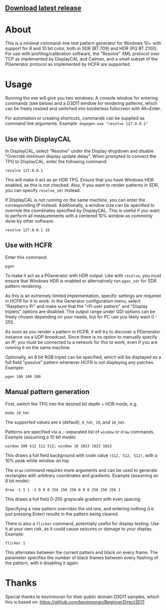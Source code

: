 ## [Download latest release](https://github.com/ledoge/dogegen/releases/latest/download/release.zip)

# About

This is a minimal command-line test pattern generator for Windows 10+ with support for 8 and 10 bit color, both in SDR (BT.709) and HDR (PQ BT.2100). For use with profiling/calibration software, the "Resolve" XML protocol over TCP as implemented by DisplayCAL and Calman, and a small subset of the PGenerator protocol as implemented by HCFR are supported.

# Usage

Running the exe will give you two windows: A console window for entering commands (see below) and a D3D11 window for rendering patterns, which can be freely resized and switched into borderless fullscreen with Alt+Enter.

For automation or creating shortcuts, commands can be supplied as command line arguments. Example: `dogegen.exe "resolve 127.0.0.1"`

## Use with DisplayCAL

In DisplayCAL, select "Resolve" under the Display dropdown and disable "Override minimum display update delay". When prompted to connect the TPG to DisplayCAL, enter the following command:

```
resolve 127.0.0.1
```

This will make it act as an HDR TPG. Ensure that you have Windows HDR enabled, as this is not checked. Also, if you want to render patterns in SDR, you can specify `resolve_sdr` instead.

If DisplayCAL is not running on the same machine, you can enter the corresponding IP instead. Additionally, a window size can be specified to override the coordinates specified by DisplayCAL. This is useful if you want to perform all measurements with a centered 10% window as commonly done by other software:

```
resolve 127.0.0.1 10
```

## Use with HCFR

Enter this command:

```
pgen
```

To make it act as a PGenerator with HDR output. Like with `resolve`, you must ensure that Windows HDR is enabled or alternatively run `pgen_sdr` for SDR pattern rendering.

As this is an extremely limited implementation, specific settings are required in HCFR for it to work: In the Generator configuration menu, select "Raspberry Pi" and make sure that the "rPi user pattern" and "Display triplets" options are disabled. The output range under GDI options can be freely chosen depending on your needs, but for PC use you likely want 0 - 255.

As soon as you render a pattern in HCFR, it will try to discover a PGenerator instance via a UDP broadcast. Since there is no option to manually specify an IP, you must be connected to a network for this to work, even if you are running it on the same machine.

Optionally, an 8 bit RGB triplet can be specified, which will be displayed as a full field "passive" pattern whenever HCFR is not displaying any patches. Example:

```
pgen 100 100 100
```

## Manual pattern generation

First, switch the TPG into the desired bit depth + HDR mode, e.g.

```
mode 10_hdr
```

The supported values are `8` (default), `8_hdr`, `10`, and `10_hdr`.

Patterns are specified via a `;`-separated list of `window` or `draw` commands. Example (assuming a 10 bit mode):

```
window 100 512 512 512; window 10 1023 1023 1023
```

This draws a full field background with code value `(512, 512, 512)`, with a 10% peak white window on top.

The `draw` command requires more arguments and can be used to generate rectangles with arbitrary coordinates and gradients. Example (assuming an 8 bit mode):

```
draw -1 1 1 -1 0 0 0 256 256 256 0 0 0 256 256 256 1
```

This draws a full field 0-255 grayscale gradient with even spacing.

Specifying a new pattern overrides the old one, and entering nothing (i.e. just pressing Enter) results in the pattern being cleared.

There is also a `flicker` command, potentially useful for display testing. Use it at your own risk, as it could cause seizures or damage to your display. Example:

```
flicker 1
```

This alternates between the current pattern and black on every frame. The parameter specifies the number of black frames between every flashing of the pattern, with `0` disabling it again.

# Thanks

Special thanks to kevinmoran for their public domain D3D11 samples, which this is based on: https://github.com/kevinmoran/BeginnerDirect3D11
